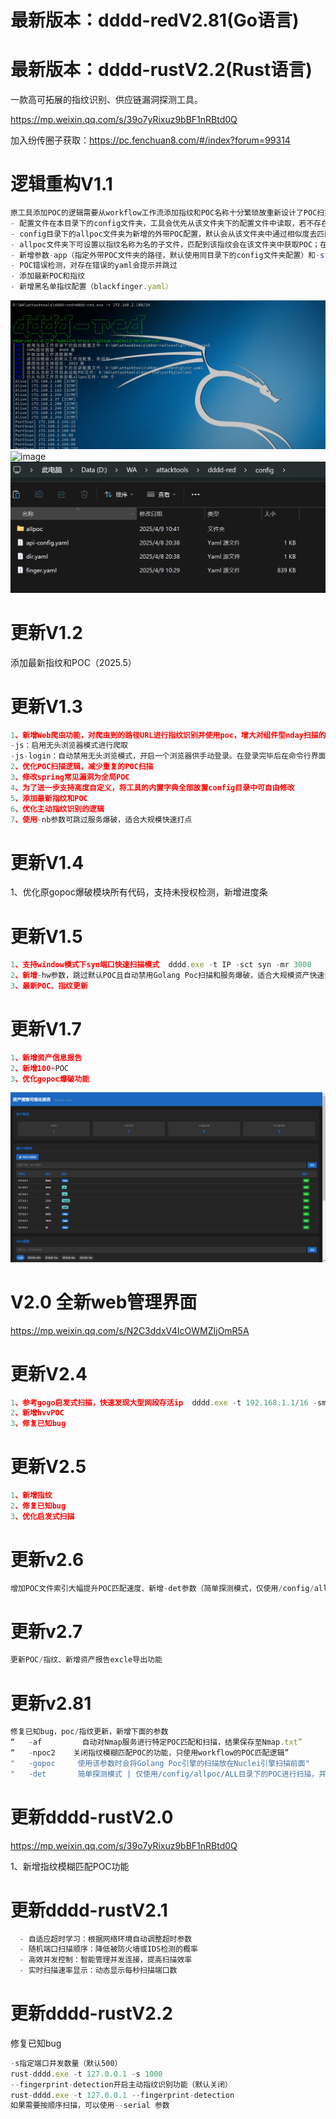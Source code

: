 # 最新版本：dddd-redV2.81(Go语言)  
# 最新版本：dddd-rustV2.2(Rust语言)
一款高可拓展的指纹识别、供应链漏洞探测工具。

https://mp.weixin.qq.com/s/39o7yRixuz9bBF1nRBtd0Q

加入纷传圈子获取：https://pc.fenchuan8.com/#/index?forum=99314

# 逻辑重构V1.1
```javascript
原工具添加POC的逻辑需要从workflow工作流添加指纹和POC名称十分繁琐故重新设计了POC扫描逻辑，便于随时添加POC和指纹（The logic of adding a POC in the original tool requires adding a fingerprint and POC name from the workflow workflow, which is very cumbersome, so the POC scanning logic has been redesigned to facilitate the addition of POC and fingerprint at any time）
- 配置文件在本目录下的config文件夹，工具会优先从该文件夹下的配置文件中读取，若不存在配置文件会使用自身原有的配置
- config目录下的allpoc文件夹为新增的外带POC配置，默认会从该文件夹中通过相似度去匹配指纹对应的POC后合并在原有的POC列表（若不使用外带POC可将该文件夹重新命名）
- allpoc文件夹下可设置以指纹名称为名的子文件，匹配到该指纹会在该文件夹中获取POC；在”ALL“子文件中放置POC所有请求都会测试该文件夹下的POC
- 新增参数-app（指定外带POC文件夹的路径，默认使用同目录下的config文件夹配置）和-st（指纹与POC名称相似度阈值(0-1) 默认0.7)
- POC错误检测，对存在错误的yaml会提示并跳过
- 添加最新POC和指纹
- 新增黑名单指纹配置（blackfinger.yaml）
```
![image](https://github.com/kk12-30/dddd-red/blob/main/1.png)
![image](https://github.com/kk12-30/dddd-red/blob/main/2.png)
![image](https://github.com/kk12-30/dddd-red/blob/main/4.png)

# 更新V1.2
添加最新指纹和POC（2025.5）

# 更新V1.3
```javascript
1、新增Web爬虫功能，对爬虫到的路径URL进行指纹识别并使用poc，增大对组件型nday扫描的全面性
-js：启用无头浏览器模式进行爬取
-js-login：自动禁用无头浏览模式，开启一个浏览器供手动登录。在登录完毕后在命令行界面点击回车键继续爬取。
2、优化POC扫描逻辑，减少重复的POC扫描
3、修改spring常见漏洞为全局POC
4、为了进一步支持高度自定义，将工具的内置字典全部放置config目录中可自由修改
5、添加最新指纹和POC
6、优化主动指纹识别的逻辑
7、使用-nb参数可跳过服务爆破，适合大规模快速打点
```

# 更新V1.4
1、优化原gopoc爆破模块所有代码，支持未授权检测，新增进度条

# 更新V1.5
```javascript
1、支持window模式下syn端口快速扫描模式  dddd.exe -t IP -sct syn -mr 3000
2、新增-hw参数，跳过默认POC且自动禁用Golang Poc扫描和服务爆破，适合大规模资产快速打点 dddd.exe -t IP -hw
3、最新POC、指纹更新
```

# 更新V1.7
```javascript
1、新增资产信息报告
2、新增100+POC
3、优化gopoc爆破功能
```
![image](https://github.com/kk12-30/dddd-red/blob/main/1750822165030.jpg)

# V2.0 全新web管理界面
https://mp.weixin.qq.com/s/N2C3ddxV4IcOWMZIjOmR5A

# 更新V2.4
```javascript
1、参考gogo启发式扫描，快速发现大型网段存活ip  dddd.exe -t 192.168.1.1/16 -sm
2、新增hvvPOC
3、修复已知bug
```

# 更新V2.5
```javascript
1、新增指纹
2、修复已知bug
3、优化启发式扫描
```

# 更新v2.6
```javascript
增加POC文件索引大幅提升POC匹配速度、新增-det参数（简单探测模式，仅使用/config/allpoc/ALL目录下的POC进行扫描，并关闭workflow的POC扫描，建议使用参数-det -nd）、优化子域名爆破、优化proxy代理
```

# 更新v2.7
```javascript
更新POC/指纹、新增资产报告excle导出功能
```

# 更新v2.81
```javascript
修复已知bug，poc/指纹更新，新增下面的参数
“   -af         自动对Nmap服务进行特定POC匹配和扫描，结果保存至Nmap.txt”
“   -npoc2    关闭指纹模糊匹配POC的功能，只使用workflow的POC匹配逻辑”
"   -gopoc     使用该参数时会将Golang Poc引擎的扫描放在Nuclei引擎扫描前面"
"   -det       简单探测模式 | 仅使用/config/allpoc/ALL目录下的POC进行扫描，并关闭所有的POC扫描"
```

# 更新dddd-rustV2.0
https://mp.weixin.qq.com/s/39o7yRixuz9bBF1nRBtd0Q

1、新增指纹模糊匹配POC功能

# 更新dddd-rustV2.1
```javascript
  - 自适应超时学习：根据网络环境自动调整超时参数
  - 随机端口扫描顺序：降低被防火墙或IDS检测的概率
  - 高效并发控制：智能管理并发连接，提高扫描效率
  - 实时扫描速率显示：动态显示每秒扫描端口数
```

# 更新dddd-rustV2.2
修复已知bug


```javascript
-s指定端口并发数量（默认500）
rust-dddd.exe -t 127.0.0.1 -s 1000
--fingerprint-detection开启主动指纹识别功能（默认关闭）
rust-dddd.exe -t 127.0.0.1 --fingerprint-detection
如果需要按顺序扫描，可以使用--serial 参数
